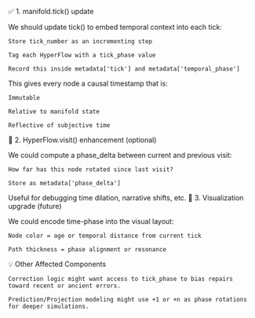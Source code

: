 ✅ 1. manifold.tick() update

We should update tick() to embed temporal context into each tick:

    Store tick_number as an incrementing step

    Tag each HyperFlow with a tick_phase value

    Record this inside metadata['tick'] and metadata['temporal_phase']

This gives every node a causal timestamp that is:

    Immutable

    Relative to manifold state

    Reflective of subjective time

🧠 2. HyperFlow.visit() enhancement (optional)

We could compute a phase_delta between current and previous visit:

    How far has this node rotated since last visit?

    Store as metadata['phase_delta']

Useful for debugging time dilation, narrative shifts, etc.
🔄 3. Visualization upgrade (future)

We could encode time-phase into the visual layout:

    Node color = age or temporal distance from current tick

    Path thickness = phase alignment or resonance

💡 Other Affected Components

    Correction logic might want access to tick_phase to bias repairs toward recent or ancient errors.

    Prediction/Projection modeling might use +1 or +n as phase rotations for deeper simulations.